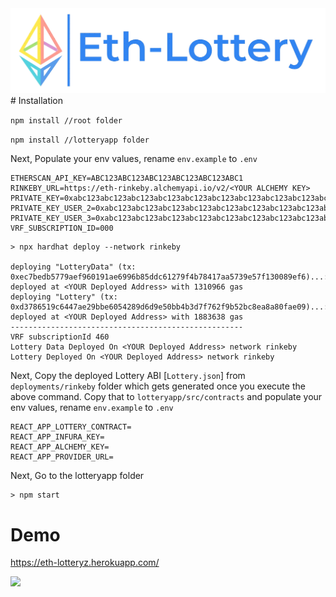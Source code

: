 <img src="/lotteryapp/src/eth-bg.png" width="900">
# Installation
    
`npm install //root folder`

`npm install //lotteryapp folder`

Next, Populate your env values, rename `env.example` to `.env`

```
ETHERSCAN_API_KEY=ABC123ABC123ABC123ABC123ABC123ABC1
RINKEBY_URL=https://eth-rinkeby.alchemyapi.io/v2/<YOUR ALCHEMY KEY>
PRIVATE_KEY=0xabc123abc123abc123abc123abc123abc123abc123abc123abc123abc123abc1
PRIVATE_KEY_USER_2=0xabc123abc123abc123abc123abc123abc123abc123abc123abc123abc123abc1
PRIVATE_KEY_USER_3=0xabc123abc123abc123abc123abc123abc123abc123abc123abc123abc123abc1
VRF_SUBSCRIPTION_ID=000
```

```
> npx hardhat deploy --network rinkeby

deploying "LotteryData" (tx: 0xec7bedb5779aef960191ae6996b85ddc61279f4b78417aa5739e57f130089ef6)...: deployed at <YOUR Deployed Address> with 1310966 gas
deploying "Lottery" (tx: 0xd3786519c6447ae29bbe6054289d6d9e50bb4b3d7f762f9b52bc8ea8a80fae09)...: deployed at <YOUR Deployed Address> with 1883638 gas
----------------------------------------------------
VRF subscriptionId 460
Lottery Data Deployed On <YOUR Deployed Address> network rinkeby
Lottery Deployed On <YOUR Deployed Address> network rinkeby

```

Next, Copy the deployed Lottery ABI [`Lottery.json`] from  `deployments/rinkeby` folder which gets generated once you execute the above command.
Copy that to `lotteryapp/src/contracts` and populate your env values, rename `env.example` to `.env` 

```
REACT_APP_LOTTERY_CONTRACT=
REACT_APP_INFURA_KEY=
REACT_APP_ALCHEMY_KEY=
REACT_APP_PROVIDER_URL=
```

Next, Go to the lotteryapp folder
```
> npm start
```
# Demo

https://eth-lotteryz.herokuapp.com/

<img src="/eth-winner.gif" width="600">

